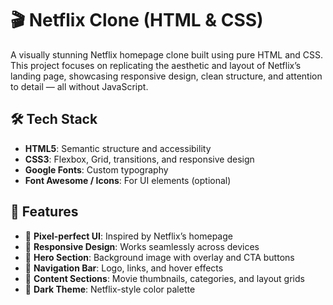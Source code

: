 # 🎬 Netflix Clone (HTML & CSS)

A visually stunning Netflix homepage clone built using pure HTML and CSS. This project focuses on replicating the aesthetic and layout of Netflix’s landing page, showcasing responsive design, clean structure, and attention to detail — all without JavaScript.

## 🛠️ Tech Stack

- **HTML5**: Semantic structure and accessibility
- **CSS3**: Flexbox, Grid, transitions, and responsive design
- **Google Fonts**: Custom typography
- **Font Awesome / Icons**: For UI elements (optional)

## 📸 Features

- 🎨 **Pixel-perfect UI**: Inspired by Netflix’s homepage
- 📱 **Responsive Design**: Works seamlessly across devices
- 🌌 **Hero Section**: Background image with overlay and CTA buttons
- 🧭 **Navigation Bar**: Logo, links, and hover effects
- 📂 **Content Sections**: Movie thumbnails, categories, and layout grids
- 🌙 **Dark Theme**: Netflix-style color palette
